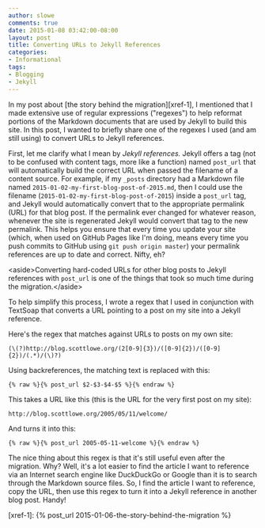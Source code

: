 ```yaml
---
author: slowe
comments: true
date: 2015-01-08 03:42:00-08:00
layout: post
title: Converting URLs to Jekyll References
categories:
- Informational
tags:
- Blogging
- Jekyll
---
```


In my post about [the story behind the migration][xref-1], I mentioned that I made extensive use of regular expressions ("regexes") to help reformat portions of the Markdown documents that are used by Jekyll to build this site. In this post, I wanted to briefly share one of the regexes I used (and am still using) to convert URLs to Jekyll references.

First, let me clarify what I mean by _Jekyll references._ Jekyll offers a tag (not to be confused with content tags, more like a function) named `post_url` that will automatically build the correct URL when passed the filename of a content source. For example, if my `_posts` directory had a Markdown file named `2015-01-02-my-first-blog-post-of-2015.md`, then I could use the filename (`2015-01-02-my-first-blog-post-of-2015`) inside a `post_url` tag, and Jekyll would automatically convert that to the appropriate permalink (URL) for that blog post. If the permalink ever changed for whatever reason, whenever the site is regenerated Jekyll would convert that tag to the new permalink. This helps you ensure that every time you update your site (which, when used on GitHub Pages like I'm doing, means every time you push commits to GitHub using `git push origin master`) your permalink references are up to date and correct. Nifty, eh?

&lt;aside&gt;Converting hard-coded URLs for other blog posts to Jekyll references with `post_url` is one of the things that took so much time during the migration.&lt;/aside&gt;

To help simplify this process, I wrote a regex that I used in conjunction with TextSoap that converts a URL pointing to a post on my site into a Jekyll reference.

Here's the regex that matches against URLs to posts on my own site:

	(\(?)http://blog.scottlowe.org/(2[0-9]{3})/([0-9]{2})/([0-9]{2})/(.*)/(\)?)

Using backreferences, the matching text is replaced with this:

	{% raw %}{% post_url $2-$3-$4-$5 %}{% endraw %}

This takes a URL like this (this is the URL for the very first post on my site):

	http://blog.scottlowe.org/2005/05/11/welcome/

And turns it into this:

	{% raw %}{% post_url 2005-05-11-welcome %}{% endraw %}

The nice thing about this regex is that it's still useful even after the migration. Why? Well, it's a lot easier to find the article I want to reference via an Internet search engine like DuckDuckGo or Google than it is to search through the Markdown source files. So, I find the article I want to reference, copy the URL, then use this regex to turn it into a Jekyll reference in another blog post. Handy!


[xref-1]: {% post_url 2015-01-06-the-story-behind-the-migration %}

